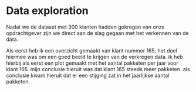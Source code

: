 # Data exploration

Nadat we de dataset met 300 klanten hadden gekregen van onze opdrachtgever zijn we direct aan de slag gegaan met het verkennen van de data.

Als eerst heb ik een overzicht gemaakt van klant nummer 165, het doel hiermee was om een goed beeld te krijgen van de verkregen data. ik heb hierbij als eerst een plot gemaakt met het aantal pakketen per jaar voor klant 165. mijn conclusie hieruit was dat klant 165 steeds meer pakketen. als conclusie kwam hieruit dat er een stijging zat in het jaarlijkse aantal pakketen.
